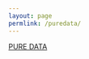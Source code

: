 ```yaml
---
layout: page
permlink: /puredata/
---
```


<div class="align">
<a href="https://opensea.io/accounts/DATADATA/d-a-t-a" rel="noopener noreferrer">PURE DATA</a>
</div>